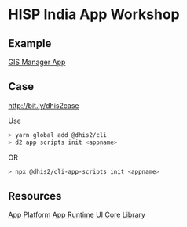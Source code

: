 # HISP India App Workshop

## Example

[GIS Manager App](./gis-manager)

## Case

http://bit.ly/dhis2case

Use

```sh
> yarn global add @dhis2/cli
> d2 app scripts init <appname>
```

OR

```sh
> npx @dhis2/cli-app-scripts init <appname>
```

## Resources

[App Platform](https://platform.dhis2.org)
[App Runtime](https://runtime.dhis2.org)
[UI Core Library](https://ui-core.dhis2.org)
